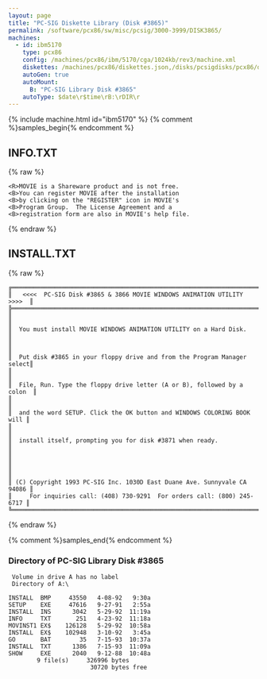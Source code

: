 ```yaml
---
layout: page
title: "PC-SIG Diskette Library (Disk #3865)"
permalink: /software/pcx86/sw/misc/pcsig/3000-3999/DISK3865/
machines:
  - id: ibm5170
    type: pcx86
    config: /machines/pcx86/ibm/5170/cga/1024kb/rev3/machine.xml
    diskettes: /machines/pcx86/diskettes.json,/disks/pcsigdisks/pcx86/diskettes.json
    autoGen: true
    autoMount:
      B: "PC-SIG Library Disk #3865"
    autoType: $date\r$time\rB:\rDIR\r
---
```


{% include machine.html id="ibm5170" %}
{% comment %}samples_begin{% endcomment %}

## INFO.TXT

{% raw %}
```
<R>MOVIE is a Shareware product and is not free.
<B>You can register MOVIE after the installation
<B>by clicking on the "REGISTER" icon in MOVIE's
<B>Program Group.  The License Agreement and a
<B>registration form are also in MOVIE's help file.
```
{% endraw %}

## INSTALL.TXT

{% raw %}
```
╔═════════════════════════════════════════════════════════════════════════╗
║   <<<<  PC-SIG Disk #3865 & 3866 MOVIE WINDOWS ANIMATION UTILITY  >>>>  ║
╠═════════════════════════════════════════════════════════════════════════╣
║                                                                         ║
║  You must install MOVIE WINDOWS ANIMATION UTILITY on a Hard Disk.       ║
║                                                                         ║
║  Put disk #3865 in your floppy drive and from the Program Manager select║
║                                                                         ║
║  File, Run. Type the floppy drive letter (A or B), followed by a colon  ║
║                                                                         ║
║  and the word SETUP. Click the OK button and WINDOWS COLORING BOOK will ║
║                                                                         ║
║  install itself, prompting you for disk #3871 when ready.               ║
║                                                                         ║
║                                                                         ║
║ (C) Copyright 1993 PC-SIG Inc. 1030D East Duane Ave. Sunnyvale CA 94086 ║
║     For inquiries call: (408) 730-9291  For orders call: (800) 245-6717 ║
╚═════════════════════════════════════════════════════════════════════════╝
```
{% endraw %}

{% comment %}samples_end{% endcomment %}

### Directory of PC-SIG Library Disk #3865

     Volume in drive A has no label
     Directory of A:\

    INSTALL  BMP     43550   4-08-92   9:30a
    SETUP    EXE     47616   9-27-91   2:55a
    INSTALL  INS      3042   5-29-92  11:19a
    INFO     TXT       251   4-23-92  11:18a
    MOVINST1 EX$    126128   5-29-92  10:58a
    INSTALL  EX$    102948   3-10-92   3:45a
    GO       BAT        35   7-15-93  10:37a
    INSTALL  TXT      1386   7-15-93  11:09a
    SHOW     EXE      2040   9-12-88  10:48a
            9 file(s)     326996 bytes
                           30720 bytes free

